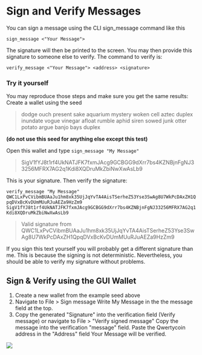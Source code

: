 # Sign and Verify Messages

You can sign a message using the CLI sign\_message command like this

`sign_message <"Your Message">`

The signature will then be printed to the screen. You may then provide this signature to someone else to verify. The command to verify is:

`verify_message <"Your Message"> <address> <signature>`

### Try it yourself

You may reproduce those steps and make sure you get the same results: Create a wallet using the seed

> dodge ouch present sake aquarium mystery woken cell aztec duplex inundate vogue vinegar afloat rumble aphid siren sowed junk otter potato argue banjo bays duplex

**\(do not use this seed for anything else except this test\)**

Open this wallet and type `sign_message "My Message"`

> SigV1fYJ8t1rf4UkNATJFK7fxmJAcg9GCBGG9dXrr7bs4KZNBjnFgNJ33256MFRX7AG2q1Kdi8XQDruMkZbiNwXwAsLb9

This is your signature. Then verify the signature:

`verify_message "My Message" QWC1LxPvCVibmBUAaJu1hm8xk35UjJqYvTA4AisTSerheZ53Yse3SwAg8U7WkPcDAxZH1QpqDVxBcKvDUmMUuRJuAEZa9HzZm9 SigV1fYJ8t1rf4UkNATJFK7fxmJAcg9GCBGG9dXrr7bs4KZNBjnFgNJ33256MFRX7AG2q1Kdi8XQDruMkZbiNwXwAsLb9`

> Valid signature from QWC1LxPvCVibmBUAaJu1hm8xk35UjJqYvTA4AisTSerheZ53Yse3SwAg8U7WkPcDAxZH1QpqDVxBcKvDUmMUuRJuAEZa9HzZm9

If you sign this text yourself you will probably get a different signature than me. This is because the signing is not deterministic. Nevertheless, you should be able to verify my signature without problems.

## Sign & Verify using the GUI Wallet

1. Create a new wallet from the example seed above
2. Navigate to File &gt; Sign message Write My Message in the the message field at the top.
3. Copy the generated "Signature" into the verification field \(Verify message\) or navigate to File &gt; "Verify signed message" Copy the message into the verification "message" field. Paste the Qwertycoin address in the "Address" field Your Message will be verified.

![](https://cdn.qwertycoin.org/images/other/signverify.PNG)

